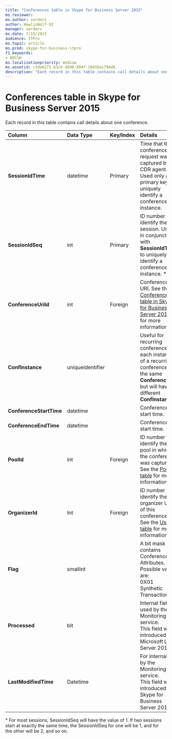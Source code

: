 ```yaml
---
title: "Conferences table in Skype for Business Server 2015"
ms.reviewer: 
ms.author: serdars
author: HowlinWolf-92
manager: serdars
ms.date: 7/15/2015
audience: ITPro
ms.topic: article
ms.prod: skype-for-business-itpro
f1.keywords:
- NOCSH
ms.localizationpriority: medium
ms.assetid: c3da6271-b3c6-4898-894f-10456ec794d0
description: "Each record in this table contains call details about one conference."
---
```


# Conferences table in Skype for Business Server 2015
 
Each record in this table contains call details about one conference.
  
|**Column**|**Data Type**|**Key/Index**|**Details**|
|:-----|:-----|:-----|:-----|
|**SessionIdTime** <br/> |datetime  <br/> |Primary  <br/> |Time that the conference request was captured by the CDR agent. Used only as a primary key to uniquely identify a conference instance.  <br/> |
|**SessionIdSeq** <br/> |int  <br/> |Primary  <br/> |ID number to identify the session. Used in conjunction with **SessionIdTime** to uniquely identify a conference instance. * <br/> |
|**ConferenceUriId** <br/> |int  <br/> |Foreign  <br/> |Conference URI. See the [ConferenceUris table in Skype for Business Server 2015](conferenceuris.md) for more information. <br/> |
|**ConfInstance** <br/> |uniqueidentifier  <br/> | <br/> |Useful for recurring conferences; each instance of a recurring conference has the same **ConferenceUri**, but will have a different **ConfInstance**. <br/> |
|**ConferenceStartTime** <br/> |datetime  <br/> | <br/> |Conference start time.  <br/> |
|**ConferenceEndTime** <br/> |datetime  <br/> | <br/> |Conference start time.  <br/> |
|**PoolId** <br/> |int  <br/> |Foreign  <br/> |ID number to identify the pool in which the conference was captured. See the [Pools table](pools.md) for more information. <br/> |
|**OrganizerId** <br/> |Int  <br/> |Foreign  <br/> |ID number to identify the organizer URI of this conference. See the [Users table](users.md) for more information. <br/> |
|**Flag** <br/> |smallint  <br/> || A bit mask that contains Conference Attributes. Possible values are: <br/>  0X01 <br/>  Synthetic <br/>  Transaction <br/> |
|**Processed** <br/> |bit  <br/> ||Internal field used by the Monitoring service.  <br/> This field was introduced in Microsoft Lync Server 2013.  <br/> |
|**LastModifiedTime** <br/> |Datetime  <br/> ||For internal use by the Monitoring service.  <br/> This field was introduced in Skype for Business Server 2015.  <br/> |
   
\* For most sessions, SessionIdSeq will have the value of 1. If two sessions start at exactly the same time, the SessionIdSeq for one will be 1, and for the other will be 2, and so on.
  

